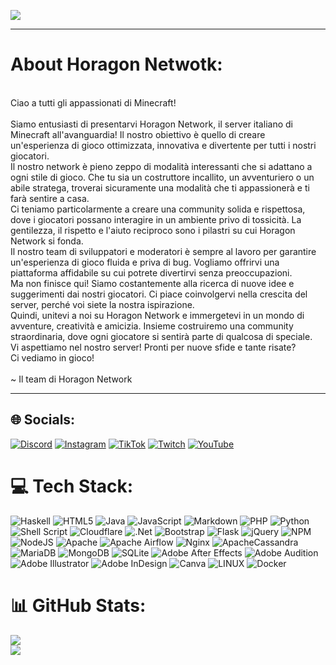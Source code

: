 [![](https://visitcount.itsvg.in/api?id=HoragonNetwork&icon=6&color=0)](https://visitcount.itsvg.in)

---

# About Horagon Netwotk:

<br>Ciao a tutti gli appassionati di Minecraft!<br><br>Siamo entusiasti di presentarvi Horagon Network, il server italiano di Minecraft all'avanguardia! Il nostro obiettivo è quello di creare un'esperienza di gioco ottimizzata, innovativa e divertente per tutti i nostri giocatori.<br>Il nostro network è pieno zeppo di modalità interessanti che si adattano a ogni stile di gioco. Che tu sia un costruttore incallito, un avventuriero o un abile stratega, troverai sicuramente una modalità che ti appassionerà e ti farà sentire a casa.<br>Ci teniamo particolarmente a creare una community solida e rispettosa, dove i giocatori possano interagire in un ambiente privo di tossicità. La gentilezza, il rispetto e l'aiuto reciproco sono i pilastri su cui Horagon Network si fonda.<br>Il nostro team di sviluppatori e moderatori è sempre al lavoro per garantire un'esperienza di gioco fluida e priva di bug. Vogliamo offrirvi una piattaforma affidabile su cui potrete divertirvi senza preoccupazioni.<br>Ma non finisce qui! Siamo costantemente alla ricerca di nuove idee e suggerimenti dai nostri giocatori. Ci piace coinvolgervi nella crescita del server, perché voi siete la nostra ispirazione.<br>Quindi, unitevi a noi su Horagon Network e immergetevi in un mondo di avventure, creatività e amicizia. Insieme costruiremo una community straordinaria, dove ogni giocatore si sentirà parte di qualcosa di speciale.<br>Vi aspettiamo nel nostro server! Pronti per nuove sfide e tante risate?<br>Ci vediamo in gioco!<br><br>~ Il team di Horagon Network

---

## 🌐 Socials:
[![Discord](https://img.shields.io/badge/Discord-%237289DA.svg?logo=discord&logoColor=white)](https://discord.gg/https://discord.horagon.net) [![Instagram](https://img.shields.io/badge/Instagram-%23E4405F.svg?logo=Instagram&logoColor=white)](https://instagram.com/horagon.network) [![TikTok](https://img.shields.io/badge/TikTok-%23000000.svg?logo=TikTok&logoColor=white)](https://tiktok.com/@horagon.network) [![Twitch](https://img.shields.io/badge/Twitch-%239146FF.svg?logo=Twitch&logoColor=white)](https://twitch.tv/horagonnetwork) [![YouTube](https://img.shields.io/badge/YouTube-%23FF0000.svg?logo=YouTube&logoColor=white)](https://youtube.com/@@horagon.network) 

# 💻 Tech Stack:
![Haskell](https://img.shields.io/badge/Haskell-5e5086?style=for-the-badge&logo=haskell&logoColor=white) ![HTML5](https://img.shields.io/badge/html5-%23E34F26.svg?style=for-the-badge&logo=html5&logoColor=white) ![Java](https://img.shields.io/badge/java-%23ED8B00.svg?style=for-the-badge&logo=java&logoColor=white) ![JavaScript](https://img.shields.io/badge/javascript-%23323330.svg?style=for-the-badge&logo=javascript&logoColor=%23F7DF1E) ![Markdown](https://img.shields.io/badge/markdown-%23000000.svg?style=for-the-badge&logo=markdown&logoColor=white) ![PHP](https://img.shields.io/badge/php-%23777BB4.svg?style=for-the-badge&logo=php&logoColor=white) ![Python](https://img.shields.io/badge/python-3670A0?style=for-the-badge&logo=python&logoColor=ffdd54) ![Shell Script](https://img.shields.io/badge/shell_script-%23121011.svg?style=for-the-badge&logo=gnu-bash&logoColor=white) ![Cloudflare](https://img.shields.io/badge/Cloudflare-F38020?style=for-the-badge&logo=Cloudflare&logoColor=white) ![.Net](https://img.shields.io/badge/.NET-5C2D91?style=for-the-badge&logo=.net&logoColor=white) ![Bootstrap](https://img.shields.io/badge/bootstrap-%23563D7C.svg?style=for-the-badge&logo=bootstrap&logoColor=white) ![Flask](https://img.shields.io/badge/flask-%23000.svg?style=for-the-badge&logo=flask&logoColor=white) ![jQuery](https://img.shields.io/badge/jquery-%230769AD.svg?style=for-the-badge&logo=jquery&logoColor=white) ![NPM](https://img.shields.io/badge/NPM-%23000000.svg?style=for-the-badge&logo=npm&logoColor=white) ![NodeJS](https://img.shields.io/badge/node.js-6DA55F?style=for-the-badge&logo=node.js&logoColor=white) ![Apache](https://img.shields.io/badge/apache-%23D42029.svg?style=for-the-badge&logo=apache&logoColor=white) ![Apache Airflow](https://img.shields.io/badge/Apache%20Airflow-017CEE?style=for-the-badge&logo=Apache%20Airflow&logoColor=white) ![Nginx](https://img.shields.io/badge/nginx-%23009639.svg?style=for-the-badge&logo=nginx&logoColor=white) ![ApacheCassandra](https://img.shields.io/badge/cassandra-%231287B1.svg?style=for-the-badge&logo=apache-cassandra&logoColor=white) ![MariaDB](https://img.shields.io/badge/MariaDB-003545?style=for-the-badge&logo=mariadb&logoColor=white) ![MongoDB](https://img.shields.io/badge/MongoDB-%234ea94b.svg?style=for-the-badge&logo=mongodb&logoColor=white) ![SQLite](https://img.shields.io/badge/sqlite-%2307405e.svg?style=for-the-badge&logo=sqlite&logoColor=white) ![Adobe After Effects](https://img.shields.io/badge/Adobe%20After%20Effects-9999FF.svg?style=for-the-badge&logo=Adobe%20After%20Effects&logoColor=white) ![Adobe Audition](https://img.shields.io/badge/Adobe%20Audition-9999FF.svg?style=for-the-badge&logo=Adobe%20Audition&logoColor=white) ![Adobe Illustrator](https://img.shields.io/badge/adobeillustrator-%23FF9A00.svg?style=for-the-badge&logo=adobeillustrator&logoColor=white) ![Adobe InDesign](https://img.shields.io/badge/Adobe%20InDesign-49021F?style=for-the-badge&logo=adobeindesign&logoColor=white) ![Canva](https://img.shields.io/badge/Canva-%2300C4CC.svg?style=for-the-badge&logo=Canva&logoColor=white) ![LINUX](https://img.shields.io/badge/Linux-FCC624?style=for-the-badge&logo=linux&logoColor=black) ![Docker](https://img.shields.io/badge/docker-%230db7ed.svg?style=for-the-badge&logo=docker&logoColor=white)
# 📊 GitHub Stats:
![](https://github-readme-stats.vercel.app/api?username=HoragonNetwork&theme=nord&hide_border=false&include_all_commits=true&count_private=true)<br/>
![](https://github-readme-streak-stats.herokuapp.com/?user=HoragonNetwork&theme=nord&hide_border=false)<br/>


<!-- Proudly created with GPRM ( https://gprm.itsvg.in ) -->
